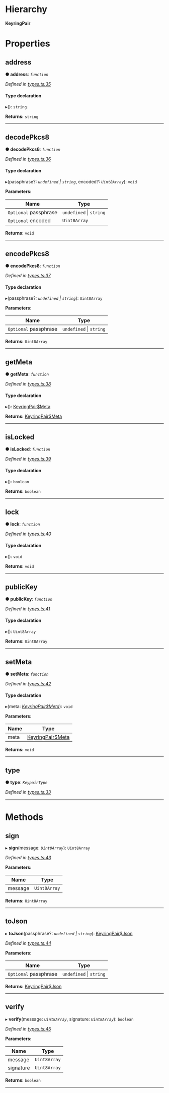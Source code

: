 

# Hierarchy

**KeyringPair**

# Properties

<a id="address"></a>

##  address

**● address**: *`function`*

*Defined in [types.ts:35](https://github.com/polkadot-js/common/blob/4a31466/packages/keyring/src/types.ts#L35)*

#### Type declaration
▸(): `string`

**Returns:** `string`

___
<a id="decodepkcs8"></a>

##  decodePkcs8

**● decodePkcs8**: *`function`*

*Defined in [types.ts:36](https://github.com/polkadot-js/common/blob/4a31466/packages/keyring/src/types.ts#L36)*

#### Type declaration
▸(passphrase?: *`undefined` \| `string`*, encoded?: *`Uint8Array`*): `void`

**Parameters:**

| Name | Type |
| ------ | ------ |
| `Optional` passphrase | `undefined` \| `string` |
| `Optional` encoded | `Uint8Array` |

**Returns:** `void`

___
<a id="encodepkcs8"></a>

##  encodePkcs8

**● encodePkcs8**: *`function`*

*Defined in [types.ts:37](https://github.com/polkadot-js/common/blob/4a31466/packages/keyring/src/types.ts#L37)*

#### Type declaration
▸(passphrase?: *`undefined` \| `string`*): `Uint8Array`

**Parameters:**

| Name | Type |
| ------ | ------ |
| `Optional` passphrase | `undefined` \| `string` |

**Returns:** `Uint8Array`

___
<a id="getmeta"></a>

##  getMeta

**● getMeta**: *`function`*

*Defined in [types.ts:38](https://github.com/polkadot-js/common/blob/4a31466/packages/keyring/src/types.ts#L38)*

#### Type declaration
▸(): [KeyringPair$Meta](../modules/_types_.md#keyringpair_meta)

**Returns:** [KeyringPair$Meta](../modules/_types_.md#keyringpair_meta)

___
<a id="islocked"></a>

##  isLocked

**● isLocked**: *`function`*

*Defined in [types.ts:39](https://github.com/polkadot-js/common/blob/4a31466/packages/keyring/src/types.ts#L39)*

#### Type declaration
▸(): `boolean`

**Returns:** `boolean`

___
<a id="lock"></a>

##  lock

**● lock**: *`function`*

*Defined in [types.ts:40](https://github.com/polkadot-js/common/blob/4a31466/packages/keyring/src/types.ts#L40)*

#### Type declaration
▸(): `void`

**Returns:** `void`

___
<a id="publickey"></a>

##  publicKey

**● publicKey**: *`function`*

*Defined in [types.ts:41](https://github.com/polkadot-js/common/blob/4a31466/packages/keyring/src/types.ts#L41)*

#### Type declaration
▸(): `Uint8Array`

**Returns:** `Uint8Array`

___
<a id="setmeta"></a>

##  setMeta

**● setMeta**: *`function`*

*Defined in [types.ts:42](https://github.com/polkadot-js/common/blob/4a31466/packages/keyring/src/types.ts#L42)*

#### Type declaration
▸(meta: *[KeyringPair$Meta](../modules/_types_.md#keyringpair_meta)*): `void`

**Parameters:**

| Name | Type |
| ------ | ------ |
| meta | [KeyringPair$Meta](../modules/_types_.md#keyringpair_meta) |

**Returns:** `void`

___
<a id="type"></a>

##  type

**● type**: *`KeypairType`*

*Defined in [types.ts:33](https://github.com/polkadot-js/common/blob/4a31466/packages/keyring/src/types.ts#L33)*

___

# Methods

<a id="sign"></a>

##  sign

▸ **sign**(message: *`Uint8Array`*): `Uint8Array`

*Defined in [types.ts:43](https://github.com/polkadot-js/common/blob/4a31466/packages/keyring/src/types.ts#L43)*

**Parameters:**

| Name | Type |
| ------ | ------ |
| message | `Uint8Array` |

**Returns:** `Uint8Array`

___
<a id="tojson"></a>

##  toJson

▸ **toJson**(passphrase?: *`undefined` \| `string`*): [KeyringPair$Json](../modules/_types_.md#keyringpair_json)

*Defined in [types.ts:44](https://github.com/polkadot-js/common/blob/4a31466/packages/keyring/src/types.ts#L44)*

**Parameters:**

| Name | Type |
| ------ | ------ |
| `Optional` passphrase | `undefined` \| `string` |

**Returns:** [KeyringPair$Json](../modules/_types_.md#keyringpair_json)

___
<a id="verify"></a>

##  verify

▸ **verify**(message: *`Uint8Array`*, signature: *`Uint8Array`*): `boolean`

*Defined in [types.ts:45](https://github.com/polkadot-js/common/blob/4a31466/packages/keyring/src/types.ts#L45)*

**Parameters:**

| Name | Type |
| ------ | ------ |
| message | `Uint8Array` |
| signature | `Uint8Array` |

**Returns:** `boolean`

___

